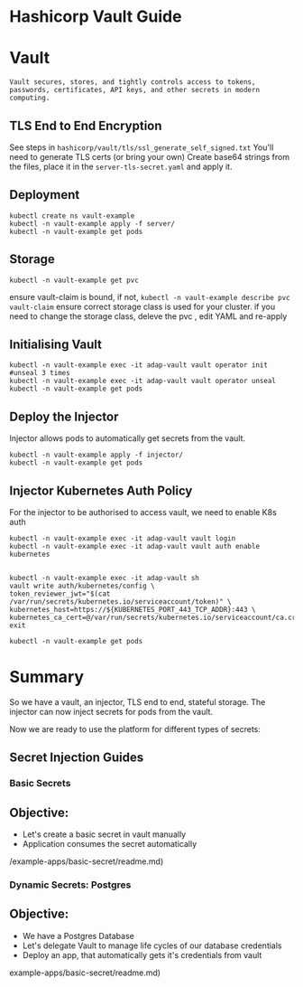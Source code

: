 # Hashicorp Vault Guide

# Vault

```
Vault secures, stores, and tightly controls access to tokens, passwords, certificates, API keys, and other secrets in modern computing.
```

## TLS End to End Encryption

See steps in `hashicorp/vault/tls/ssl_generate_self_signed.txt`
You'll need to generate TLS certs (or bring your own)
Create base64 strings from the files, place it in the `server-tls-secret.yaml` and apply it.

## Deployment

```
kubectl create ns vault-example
kubectl -n vault-example apply -f server/
kubectl -n vault-example get pods
```

## Storage

```
kubectl -n vault-example get pvc
```
ensure vault-claim is bound, if not, `kubectl -n vault-example describe pvc vault-claim`
ensure correct storage class is used for your cluster.
if you need to change the storage class, deleve the pvc , edit YAML and re-apply

## Initialising Vault

```
kubectl -n vault-example exec -it adap-vault vault operator init
#unseal 3 times
kubectl -n vault-example exec -it adap-vault vault operator unseal
kubectl -n vault-example get pods
```

## Deploy the Injector

Injector allows pods to automatically get secrets from the vault.

```
kubectl -n vault-example apply -f injector/
kubectl -n vault-example get pods
```

## Injector Kubernetes Auth Policy

For the injector to be authorised to access vault, we need to enable K8s auth

```
kubectl -n vault-example exec -it adap-vault vault login
kubectl -n vault-example exec -it adap-vault vault auth enable kubernetes


kubectl -n vault-example exec -it adap-vault sh
vault write auth/kubernetes/config \
token_reviewer_jwt="$(cat /var/run/secrets/kubernetes.io/serviceaccount/token)" \
kubernetes_host=https://${KUBERNETES_PORT_443_TCP_ADDR}:443 \
kubernetes_ca_cert=@/var/run/secrets/kubernetes.io/serviceaccount/ca.crt
exit

kubectl -n vault-example get pods

```

# Summary
So we have a vault, an injector, TLS end to end, stateful storage.
The injector can now inject secrets for pods from the vault.

Now we are ready to use the platform for different types of secrets:

## Secret Injection Guides

### Basic Secrets

Objective:
---------- 
* Let's create a basic secret in vault manually
* Application consumes the secret automatically

/example-apps/basic-secret/readme.md)

### Dynamic Secrets: Postgres

Objective:
---------- 
* We have a Postgres Database
* Let's delegate Vault to manage life cycles of our database credentials
* Deploy an app, that automatically gets it's credentials from vault

example-apps/basic-secret/readme.md)




